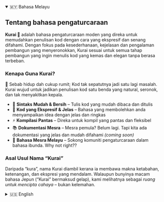 <details open>
<summary>🇲🇾 Bahasa Melayu</summary>

## Tentang bahasa pengaturcaraan

**Kurai 🐢** adalah bahasa pengaturcaraan moden yang direka untuk memudahkan penulisan kod dengan cara yang ekspresif dan senang difahami. Dengan fokus pada kesederhanaan, kejelasan dan pengalaman pembangun yang menyeronokkan, Kurai sesuai untuk semua tahap pembangun yang ingin menulis kod yang kemas dan elegan tanpa berasa terbeban.

### Kenapa Guna Kurai? 
📌 Sebab hidup dah cukup rumit; Kod tak sepatutnya jadi satu lagi masalah.  
Kurai wujud untuk jadikan penulisan kod satu benda yang natural, seronok, dan tak menyakitkan kepala.

- 🧠 **Sintaks Mudah & Bersih** – Tulis kod yang mudah dibaca dan ditulis  
- 💬 **Kod yang Ekspresif & Jelas** – Bahasa yang membolehkan anda menyampaikan idea dengan jelas dan ringkas  
- ⚡ **Kompilasi Pantas** – Direka untuk kompil yang pantas dan fleksibel  
- 📚 **Dokumentasi Mesra** – Mesra pemula? Belum lagi. Tapi kita ada dokumentasi yang jelas dan mudah difahami *(coming soon)*  
- 📖 **Bahasa Mesra Melayu** – Sokong komuniti pengaturcaraan dalam bahasa ibunda. Why not right??

### Asal Usul Nama “Kurai”
Daripada “kura”, nama Kurai diambil kerana ia membawa makna ketabahan, ketenangan, dan ekspresi yang mendalam. Walaupun bunyinya macam bahasa Jepun (“Kurai” bermaksud gelap), kami melihatnya sebagai *ruang untuk mencipta cahaya* – bukan kelemahan.

</details>

<details>
<summary>🇺🇸 English</summary>

## About the Programming Language

**Kurai 🐢** is a modern programming language designed to make it easy to write code in an expressive and easy-to-understand way. With a focus on simplicity, clarity, and a fun developer experience, Kurai is suitable for all levels of developers who want to write neat and elegant code without feeling overwhelmed.

### Why Use Kurai?  
📌 Because life is complicated enough; code shouldn't be another problem.  
Kurai exists to make writing code a natural, fun, and headache-free experience.

- 🧠 **Simple & Clean Syntax** – Write code that is easy to read and write  
- 💬 **Expressive & Clear Code** – A language that lets you convey your ideas clearly and concisely  
- ⚡ **Fast Compilation** – Designed for fast and flexible compilation  
- 📚 **Friendly Documentation** – Beginner-friendly? Not yet. But we aim for clear and easy-to-understand documentation *(coming soon)*  
- 📖 **Malay-Friendly Language** – Support your local community with native language programming. Why not right??

### Where Did We Get the Name “Kurai”?
Inspired by “kura” (Malay for turtle), the name Kurai reflects perseverance, calmness, and deep expression. Though “Kurai” can mean “dark” in Japanese, we see it differently: *darkness is not weakness, but a space to create light*.

</details>
